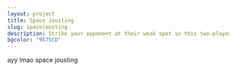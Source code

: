 ```yaml
---
layout: project
title: Space Jousting
slug: spacejousting
description: Strike your opponent at their weak spot in this two-player game!
bgcolor: "9575CD"
---
```


ayy lmao space jousting